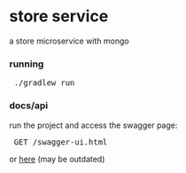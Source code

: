 # store service
a store microservice with mongo

### running
<pre> ./gradlew run </pre>

### docs/api
run the project and access the swagger page:
<pre> GET /swagger-ui.html </pre>
or
[here](https://github.com/if1007/store_service/wiki/api) (may be outdated)
